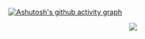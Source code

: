 [![Ashutosh's github activity graph](https://github-readme-activity-graph.cyclic.app/graph?username=migudevelop&theme=react)](https://github.com/ashutosh00710/github-readme-activity-graph)
<p align="center" width="300">
  <img align="center" src="https://github-readme-stats.vercel.app/api/top-langs/?username=migudevelop&layout=compact&theme=tokyonight" />
</p>
